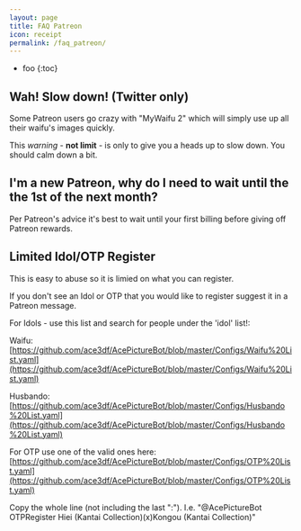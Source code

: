 ```yaml
---
layout: page
title: FAQ Patreon
icon: receipt
permalink: /faq_patreon/
---
```


* foo
{:toc}

## Wah! Slow down! (Twitter only)

Some Patreon users go crazy with "MyWaifu 2" which will simply use up all their waifu's images quickly.

This *warning* - **not limit** - is only to give you a heads up to slow down. You should calm down a bit.

## I'm a new Patreon, why do I need to wait until the the 1st of the next month?

Per Patreon's advice it's best to wait until your first billing before giving off Patreon rewards.

## Limited Idol/OTP Register

This is easy to abuse so it is limied on what you can register.

If you don't see an Idol or OTP that you would like to register suggest it in a Patreon message.

For Idols - use this list and search for people under the 'idol' list!:
 
Waifu: [https://github.com/ace3df/AcePictureBot/blob/master/Configs/Waifu%20List.yaml](https://github.com/ace3df/AcePictureBot/blob/master/Configs/Waifu%20List.yaml)

Husbando: [https://github.com/ace3df/AcePictureBot/blob/master/Configs/Husbando%20List.yaml](https://github.com/ace3df/AcePictureBot/blob/master/Configs/Husbando%20List.yaml)

For OTP use one of the valid ones here: [https://github.com/ace3df/AcePictureBot/blob/master/Configs/OTP%20List.yaml](https://github.com/ace3df/AcePictureBot/blob/master/Configs/OTP%20List.yaml)

Copy the whole line (not including the last ":"). I.e. "@AcePictureBot OTPRegister Hiei (Kantai Collection)(x)Kongou (Kantai Collection)"
